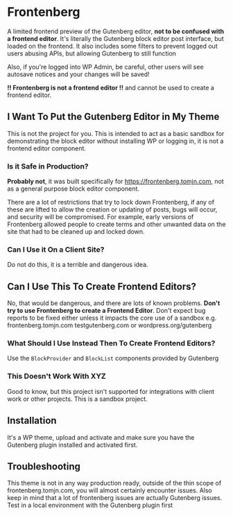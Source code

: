 # Frontenberg

A limited frontend preview of the Gutenberg editor, **not to be confused with a frontend editor**. It's literally the Gutenberg block editor post interface, but loaded on the frontend. It also includes some filters to prevent logged out users abusing APIs, but allowing Gutenberg to still function

Also, if you're logged into WP Admin, be careful, other users will see autosave notices and your changes will be saved!

**!! Frontenberg is not a frontend editor !!** and cannot be used to create a frontend editor.

## I Want To Put the Gutenberg Editor in My Theme

This is not the project for you. This is intended to act as a basic sandbox for demonstrating the block editor without installing WP or logging in, it is not a frontend editor component.

### Is it Safe in Production?

**Probably not**, it was built specifically for https://frontenberg.tomjn.com, not as a general purpose block editor component.

There are a lot of restrictions that try to lock down Frontenberg, if any of these are lifted to allow the creation or updating of posts, bugs will occur, and security will be compromised. For example, early versions of Frontenberg allowed people to create terms and other unwanted data on the site that had to be cleaned up and locked down.

### Can I Use it On a Client Site?

Do not do this, it is a terrible and dangerous idea.

## Can I Use This To Create Frontend Editors?

No, that would be dangerous, and there are lots of known problems. **Don't try to use Frontenberg to create a Frontend Editor**. Don't expect bug reports to be fixed either unless it impacts the core use of a sandbox e.g. frontenberg.tomjn.com testgutenberg.com or wordpress.org/gutenberg

### What Should I Use Instead Then To Create Frontend Editors?

Use the `BlockProvider` and `BlockList` components provided by Gutenberg

### This Doesn't Work With XYZ

Good to know, but this project isn't supported for integrations with client work or other projects. This is a sandbox project.

## Installation

It's a WP theme, upload and activate and make sure you have the Gutenberg plugin installed and activated first.

## Troubleshooting

This theme is not in any way production ready, outside of the thin scope of frontenberg.tomjn.com, you will almost certainly encounter issues. Also keep in mind that a lot of frontenberg issues are actually Gutenberg issues. Test in a local environment with the Gutenberg plugin first
